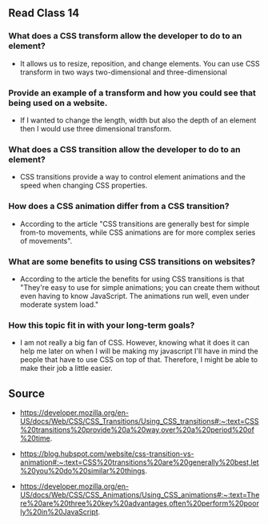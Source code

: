 ## Read Class 14

### What does a CSS transform allow the developer to do to an element?

* It allows us to resize, reposition, and change elements. You can use CSS transform  in two ways two-dimensional and three-dimensional

### Provide an example of a transform and how you could see that being used on a website.

* If I wanted to change the length, width but also the depth of an element then I would use three dimensional transform.

### What does a CSS transition allow the developer to do to an element?

* CSS transitions provide a way to control element animations and the speed when changing CSS properties.

### How does a CSS animation differ from a CSS transition?

* According to the article "CSS transitions are generally best for simple from-to movements, while CSS animations are for more complex series of movements".

### What are some benefits to using CSS transitions on websites?

* According to the article the benefits for using CSS transitions is that "They're easy to use for simple animations; you can create them without even having to know JavaScript. The animations run well, even under moderate system load."

### How this topic fit in with your long-term goals?

* I am not really a big fan of CSS. However, knowing what it does it can help me later on when I will be making my javascript I'll have in mind the people that have to use CSS on top of that. Therefore, I might be able to make their job a little easier.

## Source  

* https://developer.mozilla.org/en-US/docs/Web/CSS/CSS_Transitions/Using_CSS_transitions#:~:text=CSS%20transitions%20provide%20a%20way,over%20a%20period%20of%20time.

* https://blog.hubspot.com/website/css-transition-vs-animation#:~:text=CSS%20transitions%20are%20generally%20best,let%20you%20do%20similar%20things.

* https://developer.mozilla.org/en-US/docs/Web/CSS/CSS_Animations/Using_CSS_animations#:~:text=There%20are%20three%20key%20advantages,often%20perform%20poorly%20in%20JavaScript.